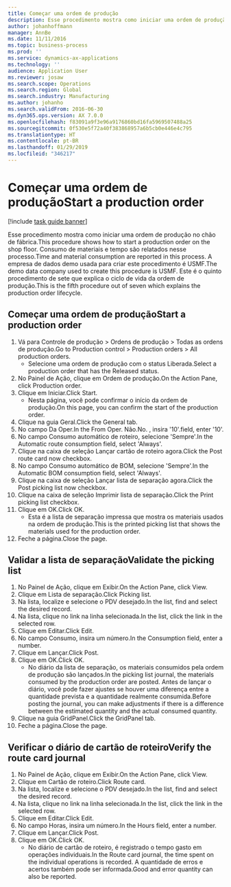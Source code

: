 ```yaml
---
title: Começar uma ordem de produção
description: Esse procedimento mostra como iniciar uma ordem de produção no chão de fábrica.
author: johanhoffmann
manager: AnnBe
ms.date: 11/11/2016
ms.topic: business-process
ms.prod: ''
ms.service: dynamics-ax-applications
ms.technology: ''
audience: Application User
ms.reviewer: josaw
ms.search.scope: Operations
ms.search.region: Global
ms.search.industry: Manufacturing
ms.author: johanho
ms.search.validFrom: 2016-06-30
ms.dyn365.ops.version: AX 7.0.0
ms.openlocfilehash: f83091a9f3e96a9176860bd16fa5969507488a25
ms.sourcegitcommit: 0f530e5f72a40f383868957a6b5cb0e446e4c795
ms.translationtype: HT
ms.contentlocale: pt-BR
ms.lasthandoff: 01/29/2019
ms.locfileid: "346217"
---
```

# <a name="start-a-production-order"></a><span data-ttu-id="d6705-103">Começar uma ordem de produção</span><span class="sxs-lookup"><span data-stu-id="d6705-103">Start a production order</span></span>

[!include [task guide banner](../../includes/task-guide-banner.md)]

<span data-ttu-id="d6705-104">Esse procedimento mostra como iniciar uma ordem de produção no chão de fábrica.</span><span class="sxs-lookup"><span data-stu-id="d6705-104">This procedure shows how to start a production order on the shop floor.</span></span> <span data-ttu-id="d6705-105">Consumo de materiais e tempo são relatados nesse processo.</span><span class="sxs-lookup"><span data-stu-id="d6705-105">Time and material consumption are reported in this process.</span></span> <span data-ttu-id="d6705-106">A empresa de dados demo usada para criar este procedimento é USMF.</span><span class="sxs-lookup"><span data-stu-id="d6705-106">The demo data company used to create this procedure is USMF.</span></span> <span data-ttu-id="d6705-107">Este é o quinto procedimento de sete que explica o ciclo de vida da ordem de produção.</span><span class="sxs-lookup"><span data-stu-id="d6705-107">This is the fifth procedure out of seven which explains the production order lifecycle.</span></span>


## <a name="start-a-production-order"></a><span data-ttu-id="d6705-108">Começar uma ordem de produção</span><span class="sxs-lookup"><span data-stu-id="d6705-108">Start a production order</span></span>
1. <span data-ttu-id="d6705-109">Vá para Controle de produção > Ordens de produção > Todas as ordens de produção.</span><span class="sxs-lookup"><span data-stu-id="d6705-109">Go to Production control > Production orders > All production orders.</span></span>
    * <span data-ttu-id="d6705-110">Selecione uma ordem de produção com o status Liberada.</span><span class="sxs-lookup"><span data-stu-id="d6705-110">Select a production order that has the Released status.</span></span>  
2. <span data-ttu-id="d6705-111">No Painel de Ação, clique em Ordem de produção.</span><span class="sxs-lookup"><span data-stu-id="d6705-111">On the Action Pane, click Production order.</span></span>
3. <span data-ttu-id="d6705-112">Clique em Iniciar.</span><span class="sxs-lookup"><span data-stu-id="d6705-112">Click Start.</span></span>
    * <span data-ttu-id="d6705-113">Nesta página, você pode confirmar o início da ordem de produção.</span><span class="sxs-lookup"><span data-stu-id="d6705-113">On this page, you can confirm the start of the production order.</span></span>  
4. <span data-ttu-id="d6705-114">Clique na guia Geral.</span><span class="sxs-lookup"><span data-stu-id="d6705-114">Click the General tab.</span></span>
5. <span data-ttu-id="d6705-115">No campo Da Oper.</span><span class="sxs-lookup"><span data-stu-id="d6705-115">In the From Oper.</span></span> <span data-ttu-id="d6705-116">Não.</span><span class="sxs-lookup"><span data-stu-id="d6705-116">No.</span></span> <span data-ttu-id="d6705-117">, insira '10'.</span><span class="sxs-lookup"><span data-stu-id="d6705-117">field, enter '10'.</span></span>
6. <span data-ttu-id="d6705-118">No campo Consumo automático de roteiro, selecione 'Sempre'.</span><span class="sxs-lookup"><span data-stu-id="d6705-118">In the Automatic route consumption field, select 'Always'.</span></span>
7. <span data-ttu-id="d6705-119">Clique na caixa de seleção Lançar cartão de roteiro agora.</span><span class="sxs-lookup"><span data-stu-id="d6705-119">Click the Post route card now checkbox.</span></span>
8. <span data-ttu-id="d6705-120">No campo Consumo automático de BOM, selecione 'Sempre'.</span><span class="sxs-lookup"><span data-stu-id="d6705-120">In the Automatic BOM consumption field, select 'Always'.</span></span>
9. <span data-ttu-id="d6705-121">Clique na caixa de seleção Lançar lista de separação agora.</span><span class="sxs-lookup"><span data-stu-id="d6705-121">Click the Post picking list now checkbox.</span></span>
10. <span data-ttu-id="d6705-122">Clique na caixa de seleção Imprimir lista de separação.</span><span class="sxs-lookup"><span data-stu-id="d6705-122">Click the Print picking list checkbox.</span></span>
11. <span data-ttu-id="d6705-123">Clique em OK.</span><span class="sxs-lookup"><span data-stu-id="d6705-123">Click OK.</span></span>
    * <span data-ttu-id="d6705-124">Esta é a lista de separação impressa que mostra os materiais usados na ordem de produção.</span><span class="sxs-lookup"><span data-stu-id="d6705-124">This is the printed picking list that shows the materials used for the production order.</span></span>  
12. <span data-ttu-id="d6705-125">Feche a página.</span><span class="sxs-lookup"><span data-stu-id="d6705-125">Close the page.</span></span>

## <a name="validate-the-picking-list"></a><span data-ttu-id="d6705-126">Validar a lista de separação</span><span class="sxs-lookup"><span data-stu-id="d6705-126">Validate the picking list</span></span>
1. <span data-ttu-id="d6705-127">No Painel de Ação, clique em Exibir.</span><span class="sxs-lookup"><span data-stu-id="d6705-127">On the Action Pane, click View.</span></span>
2. <span data-ttu-id="d6705-128">Clique em Lista de separação.</span><span class="sxs-lookup"><span data-stu-id="d6705-128">Click Picking list.</span></span>
3. <span data-ttu-id="d6705-129">Na lista, localize e selecione o PDV desejado.</span><span class="sxs-lookup"><span data-stu-id="d6705-129">In the list, find and select the desired record.</span></span>
4. <span data-ttu-id="d6705-130">Na lista, clique no link na linha selecionada.</span><span class="sxs-lookup"><span data-stu-id="d6705-130">In the list, click the link in the selected row.</span></span>
5. <span data-ttu-id="d6705-131">Clique em Editar.</span><span class="sxs-lookup"><span data-stu-id="d6705-131">Click Edit.</span></span>
6. <span data-ttu-id="d6705-132">No campo Consumo, insira um número.</span><span class="sxs-lookup"><span data-stu-id="d6705-132">In the Consumption field, enter a number.</span></span>
7. <span data-ttu-id="d6705-133">Clique em Lançar.</span><span class="sxs-lookup"><span data-stu-id="d6705-133">Click Post.</span></span>
8. <span data-ttu-id="d6705-134">Clique em OK.</span><span class="sxs-lookup"><span data-stu-id="d6705-134">Click OK.</span></span>
    * <span data-ttu-id="d6705-135">No diário da lista de separação, os materiais consumidos pela ordem de produção são lançados.</span><span class="sxs-lookup"><span data-stu-id="d6705-135">In the picking list journal, the materials consumed by the production order are posted.</span></span> <span data-ttu-id="d6705-136">Antes de lançar o diário, você pode fazer ajustes se houver uma diferença entre a quantidade prevista e a quantidade realmente consumida.</span><span class="sxs-lookup"><span data-stu-id="d6705-136">Before posting the journal, you can make adjustments if there is a difference between the estimated quantity and the actual consumed quantity.</span></span>  
9. <span data-ttu-id="d6705-137">Clique na guia GridPanel.</span><span class="sxs-lookup"><span data-stu-id="d6705-137">Click the GridPanel tab.</span></span>
10. <span data-ttu-id="d6705-138">Feche a página.</span><span class="sxs-lookup"><span data-stu-id="d6705-138">Close the page.</span></span>

## <a name="verify-the-route-card-journal"></a><span data-ttu-id="d6705-139">Verificar o diário de cartão de roteiro</span><span class="sxs-lookup"><span data-stu-id="d6705-139">Verify the route card journal</span></span>
1. <span data-ttu-id="d6705-140">No Painel de Ação, clique em Exibir.</span><span class="sxs-lookup"><span data-stu-id="d6705-140">On the Action Pane, click View.</span></span>
2. <span data-ttu-id="d6705-141">Clique em Cartão de roteiro.</span><span class="sxs-lookup"><span data-stu-id="d6705-141">Click Route card.</span></span>
3. <span data-ttu-id="d6705-142">Na lista, localize e selecione o PDV desejado.</span><span class="sxs-lookup"><span data-stu-id="d6705-142">In the list, find and select the desired record.</span></span>
4. <span data-ttu-id="d6705-143">Na lista, clique no link na linha selecionada.</span><span class="sxs-lookup"><span data-stu-id="d6705-143">In the list, click the link in the selected row.</span></span>
5. <span data-ttu-id="d6705-144">Clique em Editar.</span><span class="sxs-lookup"><span data-stu-id="d6705-144">Click Edit.</span></span>
6. <span data-ttu-id="d6705-145">No campo Horas, insira um número.</span><span class="sxs-lookup"><span data-stu-id="d6705-145">In the Hours field, enter a number.</span></span>
7. <span data-ttu-id="d6705-146">Clique em Lançar.</span><span class="sxs-lookup"><span data-stu-id="d6705-146">Click Post.</span></span>
8. <span data-ttu-id="d6705-147">Clique em OK.</span><span class="sxs-lookup"><span data-stu-id="d6705-147">Click OK.</span></span>
    * <span data-ttu-id="d6705-148">No diário de cartão de roteiro, é registrado o tempo gasto em operações individuais.</span><span class="sxs-lookup"><span data-stu-id="d6705-148">In the Route card journal, the time spent on the individual operations is recorded.</span></span> <span data-ttu-id="d6705-149">A quantidade de erros e acertos também pode ser informada.</span><span class="sxs-lookup"><span data-stu-id="d6705-149">Good and error quantity can also be reported.</span></span>  
